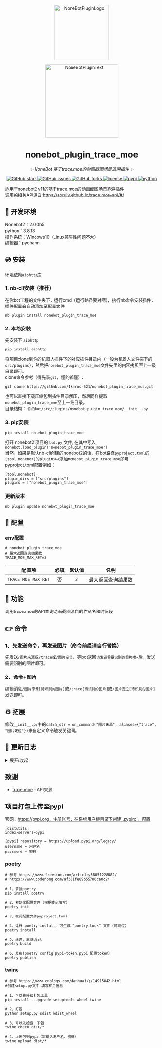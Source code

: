 <div align="center">
  <a href="https://v2.nonebot.dev/store"><img src="https://github.com/A-kirami/nonebot-plugin-template/blob/resources/nbp_logo.png" width="180" height="180" alt="NoneBotPluginLogo"></a>
  <br>
  <p><img src="https://github.com/A-kirami/nonebot-plugin-template/blob/resources/NoneBotPlugin.svg" width="240" alt="NoneBotPluginText"></p>
</div>

<div align="center">

# nonebot_plugin_trace_moe
  
_✨ NoneBot 基于trace.moe的动画截图场景追溯插件 ✨_
  
<a href="https://github.com/Ikaros-521/nonebot_plugin_trace_moe/stargazers">
    <img alt="GitHub stars" src="https://img.shields.io/github/stars/Ikaros-521/nonebot_plugin_trace_moe?color=%09%2300BFFF&style=flat-square">
</a>
<a href="https://github.com/Ikaros-521/nonebot_plugin_trace_moe/issues">
    <img alt="GitHub issues" src="https://img.shields.io/github/issues/Ikaros-521/nonebot_plugin_trace_moe?color=Emerald%20green&style=flat-square">
</a>
<a href="https://github.com/Ikaros-521/nonebot_plugin_trace_moe/network">
    <img alt="GitHub forks" src="https://img.shields.io/github/forks/Ikaros-521/nonebot_plugin_trace_moe?color=%2300BFFF&style=flat-square">
</a>
<a href="./LICENSE">
    <img src="https://img.shields.io/github/license/Ikaros-521/nonebot_plugin_trace_moe.svg" alt="license">
</a>
<a href="https://pypi.python.org/pypi/nonebot_plugin_trace_moe">
    <img src="https://img.shields.io/pypi/v/nonebot_plugin_trace_moe.svg" alt="pypi">
</a>
<a href="https://www.python.org">
    <img src="https://img.shields.io/badge/python-3.8+-blue.svg" alt="python">
</a>

</div>

适用于nonebot2 v11的基于trace.moe的动画截图场景追溯插件  
调用的相关API源自:https://soruly.github.io/trace.moe-api/#/  

## 🔧 开发环境
Nonebot2：2.0.0b5  
python：3.8.13  
操作系统：Windows10（Linux兼容性问题不大）  
编辑器：pycharm  

## 💿 安装
环境依赖`aiohttp`库   

### 1. nb-cli安装（推荐）
在你bot工程的文件夹下，运行cmd（运行路径要对啊），执行nb命令安装插件，插件配置会自动添加至配置文件  
```
nb plugin install nonebot_plugin_trace_moe
```

### 2. 本地安装
先安装下 `aiohttp`  
```
pip install aiohttp
```
将项目clone到你的机器人插件下的对应插件目录内（一般为机器人文件夹下的`src/plugins`），然后把`nonebot_plugin_trace_moe`文件夹里的内容拷贝至上一级目录即可。  
clone命令参考（得先装`git`，懂的都懂）：
```
git clone https://github.com/Ikaros-521/nonebot_plugin_trace_moe.git
``` 
也可以直接下载压缩包到插件目录解压，然后同样提取`nonebot_plugin_trace_moe`至上一级目录。  
目录结构： ```你的bot/src/plugins/nonebot_plugin_trace_moe/__init__.py```  


### 3. pip安装
```
pip install nonebot_plugin_trace_moe
```  
打开 nonebot2 项目的 ```bot.py``` 文件, 在其中写入  
```nonebot.load_plugin('nonebot_plugin_trace_moe')```  
当然，如果是默认nb-cli创建的nonebot2的话，在bot路径```pyproject.toml```的```[tool.nonebot]```的```plugins```中添加```nonebot_plugin_trace_moe```即可  
pyproject.toml配置例如：  
``` 
[tool.nonebot]
plugin_dirs = ["src/plugins"]
plugins = ["nonebot_plugin_trace_moe"]
``` 

### 更新版本
```
nb plugin update nonebot_plugin_trace_moe
```

## 🔧 配置  

### env配置
```
# nonebot_plugin_trace_moe
# 最大返回查询结果数
TRACE_MOE_MAX_RET=3
```
|       配置项        | 必填 | 默认值  |                      说明                      |
|:----------------:|:----:|:----:|:----------------------------:|
| `TRACE_MOE_MAX_RET` | 否 | `3` | 最大返回查询结果数 |


## 🎉 功能
调用trace.moe的API查询动画截图源自的作品名和时间段  

## 👉 命令

### 1、先发送命令，再发送图片（命令前缀请自行替换）
先发送`/图片来源`或`/trace`或`/图片定位`，等bot返回`请发送需要识别的图片喵~`后，发送需要识别的图片即可。  

### 2、命令+图片
编辑消息`/图片来源[待识别的图片]`或`/trace[待识别的图片]`或`/图片定位[待识别的图片]`发送即可。 

## ⚙ 拓展
修改`__init__.py`中的`catch_str = on_command("图片来源", aliases={"trace", "图片定位"})`来自定义命令触发关键词。  

## 📝 更新日志

<details>
<summary>展开/收起</summary>

### 0.0.1

- 插件初次发布


</details>

## 致谢

- [trace.moe](https://trace.moe) - API来源  

## 项目打包上传至pypi

官网：https://pypi.org，注册账号，在系统用户根目录下创建`.pypirc`，配置  
``` 
[distutils] 
index-servers=pypi 
 
[pypi] repository = https://upload.pypi.org/legacy/ 
username = 用户名 
password = 密码
```

### poetry

```
# 参考 https://www.freesion.com/article/58051228882/
# https://www.codenong.com/af301fe89b55706ca0c2/

# 1、安装poetry
pip install poetry

# 2、初始化配置文件（根据提示填写）
poetry init

# 3、微调配置文件pyproject.toml

# 4、运行 poetry install, 可生成 “poetry.lock” 文件（可跳过）
poetry install

# 5、编译，生成dist
poetry build

# 6、发布(poetry config pypi-token.pypi 配置token)
poetry publish

```

### twine

```
# 参考 https://www.cnblogs.com/danhuai/p/14915042.html
#创建setup.py文件 填写相关信息

# 1、可以先升级打包工具
pip install --upgrade setuptools wheel twine

# 2、打包
python setup.py sdist bdist_wheel

# 3、可以先检查一下包
twine check dist/*

# 4、上传包到pypi（需输入用户名、密码）
twine upload dist/*
```